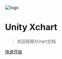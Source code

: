 ![logo](https://docsify.js.org/_media/icon.svg)

# Unity Xchart

> 欢迎观用Xchart文档









[快速开始](#main)
